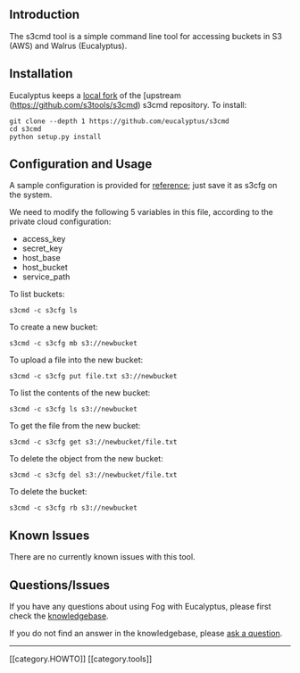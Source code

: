 ## Introduction

The s3cmd tool is a simple command line tool for accessing buckets in S3 (AWS) and Walrus (Eucalyptus).

## Installation

Eucalyptus keeps a [local fork](https://github.com/eucalyptus/s3cmd) of the [upstream (https://github.com/s3tools/s3cmd) s3cmd repository.  To install:

```
git clone --depth 1 https://github.com/eucalyptus/s3cmd
cd s3cmd
python setup.py install
```

## Configuration and Usage

A sample configuration is provided for [reference](https://gist.github.com/jeevanullas/5114186/raw/dcda873adb8c76f9d8ffcad370e3f1761b67daec/gistfile1.txt); just save it as s3cfg on the system.

We need to modify the following 5 variables in this file, according to the private cloud configuration:

* access_key 
* secret_key 
* host_base 
* host_bucket
* service_path

To list buckets:

```
s3cmd -c s3cfg ls
```

To create a new bucket:

```
s3cmd -c s3cfg mb s3://newbucket
```

To upload a file into the new bucket:

```
s3cmd -c s3cfg put file.txt s3://newbucket
```

To list the contents of the new bucket:

```
s3cmd -c s3cfg ls s3://newbucket
```

To get the file from the new bucket:

```
s3cmd -c s3cfg get s3://newbucket/file.txt
```

To delete the object from the new bucket:

```
s3cmd -c s3cfg del s3://newbucket/file.txt
```

To delete the bucket:

```
s3cmd -c s3cfg rb s3://newbucket
```

## Known Issues

There are no currently known issues with this tool.

## Questions/Issues

If you have any questions about using Fog with Eucalyptus, please first check the [knowledgebase](https://engage.eucalyptus.com/customer/portal/articles/search?q=s3cmd).  

If you do not find an answer in the knowledgebase, please [ask a question](https://engage.eucalyptus.com/customer/portal/questions/new?q=s3cmd).

*****
[[category.HOWTO]]
[[category.tools]]